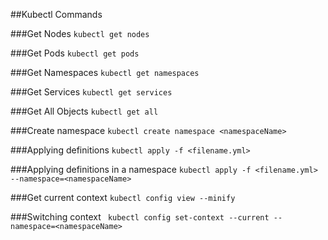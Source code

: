 ##Kubectl Commands

###Get Nodes
```	kubectl get nodes ```

###Get Pods
```	kubectl get pods ```

###Get Namespaces
```	kubectl get namespaces ```

###Get Services
```	kubectl get services ```

###Get All Objects
```	kubectl get all ```

###Create namespace
```	kubectl create namespace <namespaceName> ```

###Applying definitions
```	kubectl apply -f <filename.yml> ```

###Applying definitions in a namespace
```	kubectl apply -f <filename.yml> --namespace=<namespaceName> ```

###Get current context
```	kubectl config view --minify ```

###Switching context
```	kubectl config set-context --current --namespace=<namespaceName>```